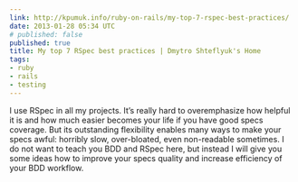 ```yaml
---
link: http://kpumuk.info/ruby-on-rails/my-top-7-rspec-best-practices/
date: 2013-01-28 05:34 UTC
# published: false
published: true
title: My top 7 RSpec best practices | Dmytro Shteflyuk's Home
tags:
- ruby
- rails
- testing
---
```


I use RSpec in all my projects. It’s really hard to overemphasize how helpful it is and how much easier becomes your life if you have good specs coverage. But its outstanding flexibility enables many ways to make your specs awful: horribly slow, over-bloated, even non-readable sometimes. I do not want to teach you BDD and RSpec here, but instead I will give you some ideas how to improve your specs quality and increase efficiency of your BDD workflow.
